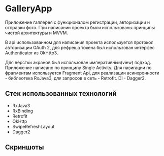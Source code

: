 # GalleryApp

Приложение галлерея с функционалом регистрации, авторизации и отправки фото. При написании проекта были использованы принципы чистой архитектуры и MVVM.

В api использованном для написания проекта используется протокол авторизации OAuth 2, для рефреша токена был использован интерфес Authenticator из OkHttp3.

Для верстки экранов был использован императивный(view) подход. Приложение написано по принципу Single Activity. Для навигации по фрагментам используется Fragment Api, 
для реализации асинхронности - библеотека RxJava3, для запросов в сеть - Retrofit. DI - Dagger2.

## Стек использованных технологий

- RxJava3
- RxBinding
- Retrofit
- OkHttp
- SwipeRefreshLayout
- Dagger2

## Скриншоты

